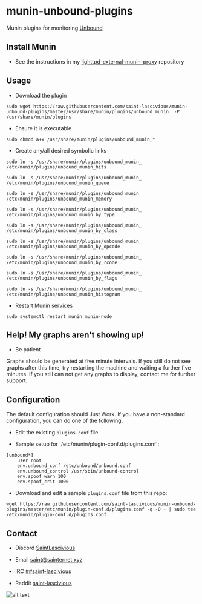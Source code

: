 # munin-unbound-plugins

Munin plugins for monitoring [Unbound](https://github.com/NLnetLabs/unbound)

## Install Munin
* See the instructions in my [lighttpd-external-munin-proxy](https://github.com/saint-lascivious/lighttpd-external-munin-proxy) repository

## Usage
* Download the plugin
```
sudo wget https://raw.githubusercontent.com/saint-lascivious/munin-unbound-plugins/master/usr/share/munin/plugins/unbound_munin_ -P /usr/share/munin/plugins
```

* Ensure it is executable
```
sudo chmod a+x /usr/share/munin/plugins/unbound_munin_*
```

* Create any/all desired symbolic links
```
sudo ln -s /usr/share/munin/plugins/unbound_munin_ /etc/munin/plugins/unbound_munin_hits
```
```
sudo ln -s /usr/share/munin/plugins/unbound_munin_ /etc/munin/plugins/unbound_munin_queue
```
```
sudo ln -s /usr/share/munin/plugins/unbound_munin_ /etc/munin/plugins/unbound_munin_memory
```
```
sudo ln -s /usr/share/munin/plugins/unbound_munin_ /etc/munin/plugins/unbound_munin_by_type
```
```
sudo ln -s /usr/share/munin/plugins/unbound_munin_ /etc/munin/plugins/unbound_munin_by_class
```
```
sudo ln -s /usr/share/munin/plugins/unbound_munin_ /etc/munin/plugins/unbound_munin_by_opcode
```
```
sudo ln -s /usr/share/munin/plugins/unbound_munin_ /etc/munin/plugins/unbound_munin_by_rcode
```
```
sudo ln -s /usr/share/munin/plugins/unbound_munin_ /etc/munin/plugins/unbound_munin_by_flags
```
```
sudo ln -s /usr/share/munin/plugins/unbound_munin_ /etc/munin/plugins/unbound_munin_histogram
```

* Restart Munin services
```
sudo systemctl restart munin munin-node
```

## Help! My graphs aren't showing up!

* Be patient

Graphs should be generated at five minute intervals. If you still do not see graphs after this time, try restarting the machine and waiting a further five minutes. If you still can not get any graphs to display, contact me for further support.

## Configuration

The default configuration should Just Work. If you have a non-standard configuration, you can do one of the following.

* Edit the existing `plugins.conf` file

* Sample setup for '/etc/munin/plugin-conf.d/plugins.conf':
```
[unbound*]
    user root
    env.unbound_conf /etc/unbound/unbound.conf
    env.unbound_control /usr/sbin/unbound-control
    env.spoof_warn 100
    env.spoof_crit 1000
```

* Download and edit a sample `plugins.conf` file from this repo:
```
wget https://raw.githubusercontent.com/saint-lascivious/munin-unbound-plugins/master/etc/munin/plugin-conf.d/plugins.conf -q -O - | sudo tee /etc/munin/plugin-conf.d/plugins.conf
```

## Contact
* Discord
[SaintLascivious](https://discord.gg/NC7taVyn)

* Email
saint@sainternet.xyz

* IRC
[##saint-lascivious](https://webchat.freenode.net/##saint-lascivious)

* Reddit
[saint-lascivious](https://www.reddit.com/user/saint-lascivious)

![alt text][logo]

[logo]:https://vignette.wikia.nocookie.net/pokemon/images/7/76/265Wurmple.png "Using the spikes on its rear end, Wurmple peels the bark off trees and feeds on the sap that oozes out. This Pokémon's feet are tipped with suction pads that allow it to cling to glass without slipping."
